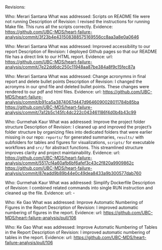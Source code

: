 Revisions:

Who: Merari Santana
What was addressed: Scripts on README file were not running
Description of Revision: I revised the instructions for running Make file. This runs all the scripts correctly.
Evidence:
  https://github.com/UBC-MDS/heart-failure-analysis/commit/3f23b4e431508388575169556cc8aa3a8e0a0646

Who: Merari Santana
What was addressed: Improved accessibility to our report
Description of Revision: I deployed Github pages so that our README file has a direct link to our HTML report.
Evidence:
  url: https://github.com/UBC-MDS/heart-failure-analysis/commit/7e22dd6dc250c11948aa87be384a8f9c15fec87a

Who: Merari Santana
What was addressed: Change acronymns in final report and delete bullet points
Description of Revision: I changed the acronyms in our qmd file and deleted bullet points. These changes were rendered to our pdf and html files.
Evidence:
  url: https://github.com/UBC-MDS/heart-failure-analysis/commit/b91ca5a3874067d447d9646090028011784b85ba
       https://github.com/UBC-MDS/heart-failure-analysis/commit/7a12b5c145fc4dc222c043461186f4d0b4b43c99

Who: Gurmehak Kaur
What was addressed: Improve the project folder structure
Description of Revision: I cleaned up and improved the project’s folder structure by organizing files into dedicated folders that were earlier missing in our repo: `reports/` for generated summaries, `results/` with subfolders for tables and figures for visualizations, `scripts/` for executable workflows and `src/` for abstract functions. This streamlined structure improves clarity and project maintainability.
Evidence:
    url: 
      https://github.com/UBC-MDS/heart-failure-analysis/commit/5517cf4a60afb6bf6afef3c43c2f820a9909862c
      https://github.com/UBC-MDS/heart-failure-analysis/commit/87eadd9b89b44e0c49dea8433a9b300577dab760

Who: Gurmehak Kaur
What was addressed: Simplify Dockerfile
Description of Revision: I combined related commands into single RUN instruction and cleaned up the file.
Evidence:
    url: -

Who: Ke Gao
What was addressed: Improve Automatic Numbering of Figures in the Report
Description of Revision: I improved automatic numbering of figures in the report.
Evidence:
    url: https://github.com/UBC-MDS/heart-failure-analysis/pull/106

Who: Ke Gao
What was addressed: Improve Automatic Numbering of Tables in the Report
Description of Revision: I improved automatic numbering of tables in the report.
Evidence:
    url: https://github.com/UBC-MDS/heart-failure-analysis/pull/106